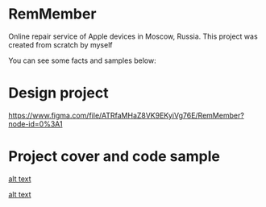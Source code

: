 # RemMember

Online repair service of Apple devices in Moscow, Russia. This project was created from scratch by myself

You can see some facts and samples below: 

# Design project

https://www.figma.com/file/ATRfaMHaZ8VK9EKyiVg76E/RemMember?node-id=0%3A1

# Project cover and code sample

[alt text](https://dim.mcusercontent.com/cs/4498468663ace51c5029b39d4/images/5bc50f27-a130-23bb-a510-9de0076fb008.png?w=608&dpr=2)

[alt text](https://drive.google.com/file/d/15DaChJ9vMII47Mg6B9rtWO8yhcktgn8c/view?usp=sharing)
